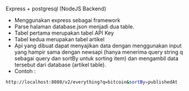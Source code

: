 Express + postgresql (NodeJS Backend)
- Menggunakan express sebagai framework
- Parse halaman database.json menjadi dua table.
- Tabel pertama merupakan tabel API Key
- Tabel kedua merupakan tabel artikel
- Api yang dibuat dapat menyajikan data dengan menggunakan input yang hampir sama dengan newsapi (hanya menerima query string q sebagai query dan sortBy untuk sorting item) dan mengambil data tersebut dari database (artikel table).
- Contoh :
```sh
http://localhost:8080/v2/everything?q=bitcoin&sortBy=publishedAt
```

